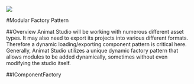 ![](https://github.com/jluchiji/AmiMat/raw/master/Documentation/Images/logo-banner-dark.png)

#Modular Factory Pattern

##Overview
Animat Studio will be working with numerous different asset types. It may also need to export its projects into various different formats. Therefore a dynamic loading/exporting component pattern is critical here. Generally, Animat Studio utilizes a unique dynamic factory pattern that allows modules to be added dynamically, sometimes without even modifying the studio itself.

##IComponentFactory




